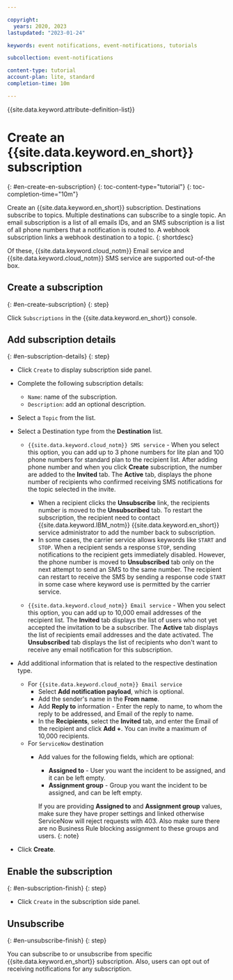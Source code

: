 ```yaml
---

copyright:
  years: 2020, 2023
lastupdated: "2023-01-24"

keywords: event notifications, event-notifications, tutorials

subcollection: event-notifications

content-type: tutorial
account-plan: lite, standard
completion-time: 10m

---
```


{{site.data.keyword.attribute-definition-list}}

# Create an {{site.data.keyword.en_short}} subscription
{: #en-create-en-subscription}
{: toc-content-type="tutorial"}
{: toc-completion-time="10m"}

Create an {{site.data.keyword.en_short}} subscription. Destinations subscribe to topics. Multiple destinations can subscribe to a single topic. An email subscription is a list of all emails IDs, and an SMS subscription is a list of all phone numbers that a notification is routed to. A webhook subscription links a webhook destination to a topic.
{: shortdesc}

Of these, {{site.data.keyword.cloud_notm}} Email service and {{site.data.keyword.cloud_notm}} SMS service are supported out-of-the box.

## Create a subscription
{: #en-create-subscription}
{: step}

Click `Subscriptions` in the {{site.data.keyword.en_short}} console.

## Add subscription details
{: #en-subscription-details}
{: step}

- Click `Create` to display subscription side panel.
- Complete the following subscription details:
    - `Name`: name of the subscription.
    - `Description`: add an optional description.
- Select a `Topic` from the list.
- Select a Destination type from the **Destination** list.
   - `{{site.data.keyword.cloud_notm}} SMS service` - When you select this option, you can add up to 3 phone numbers for lite plan and 100 phone numbers for standard plan to the recipient list. After adding phone number and when you click **Create** subscription, the number are added to the **Invited** tab. The **Active** tab, displays the phone number of recipients who confirmed receiving SMS notifications for the topic selected in the invite.
      - When a recipient clicks the **Unsubscribe** link, the recipients number is moved to the **Unsubscribed** tab. To restart the subscription, the recipient need to contact {{site.data.keyword.IBM_notm}} {{site.data.keyword.en_short}} service administrator to add the number back to subscription.
      - In some cases, the carrier service allows keywords like `START` and `STOP`. When a recipient sends a response `STOP`, sending notifications to the recipient gets immediately disabled. However, the phone number is moved to **Unsubscribed** tab only on the next attempt to send an SMS to the same number. The recipient can restart to receive the SMS by sending a response code `START` in some case where keyword use is permitted by the carrier service.

   - `{{site.data.keyword.cloud_notm}} Email service` - When you select this option, you can add up to 10,000 email addresses of the recipient list. The **Invited** tab displays the list of users who not yet accepted the invitation to be a subscriber. The **Active** tab displays the list of recipients email addresses and the date activated. The **Unsubscribed** tab displays the list of recipients who don't want to receive any email notification for this subscription.
- Add additional information that is related to the respective destination type.
   - For `{{site.data.keyword.cloud_notm}} Email service`
      - Select **Add notification payload**, which is optional.
      - Add the sender's name in the **From name**.
      - Add **Reply to** information - Enter the reply to name, to whom the reply to be addressed, and Email of the reply to name.
      - In the **Recipients**, select the **Invited** tab, and enter the Email of the recipient and click **Add +**. You can invite a maximum of 10,000 recipients.
   - For `ServiceNow` destination
      - Add values for the following fields, which are optional:
         - **Assigned to** - User you want the incident to be assigned, and it can be left empty.
         - **Assignment group** - Group you want the incident to be assigned, and can be left empty.

         If you are providing **Assigned to** and **Assignment group** values, make sure they have proper settings and linked otherwise ServiceNow will reject requests with 403. Also make sure there are no Business Rule blocking assignment to these groups and users.
         {: note}

- Click **Create**.

## Enable the subscription
{: #en-subscription-finish}
{: step}

- Click `Create` in the subscription side panel.

## Unsubscribe
{: #en-unsubscribe-finish}
{: step}

You can subscribe to or unsubscribe from specific {{site.data.keyword.en_short}} subscription. Also, users can opt out of receiving notifications for any subscription.

